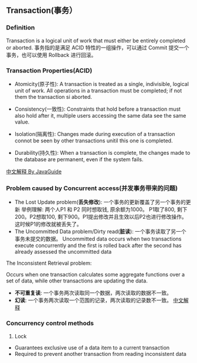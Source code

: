 ## Transaction(事务）
### Definition
Transaction is a logical unit of work that must either be entirely completed or aborted.
事务指的是满足 ACID 特性的一组操作，可以通过 Commit 提交一个事务，也可以使用 Rollback 进行回滚。
### Transaction Properties(ACID)
+ Atomicity(原子性): A transaction is treated as a single, indivisible, logical unit of work. All operations in a transaction must be completed; if not them the transaction si aborted.

+ Consistency(一致性): Constraints that hold before a transaction must also hold after it, multiple users accessing the same data see the same value.

+ Isolation(隔离性): Changes made during execution of a transaction connot be seen by other transactions unitil this one is completed.

+ Durability(持久性): When a transaction is complete, the changes made to the database are permanent, even if the system fails.

[中文解释 By JavaGuide](https://github.com/Snailclimb/JavaGuide/blob/master/docs/database/MySQL.md#%E4%BA%8B%E7%89%A9%E7%9A%84%E5%9B%9B%E5%A4%A7%E7%89%B9%E6%80%A7acid)

### Problem caused by Concurrent access(并发事务带来的问题)
+ The Lost Update problem(**丢失修改**): 一个事务的更新覆盖了另一个事务的更新
举例理解: 两个人P1 和 P2 同时想取钱, 原余额为1000。 P1取了800, 剩下200。P2想取100, 剩下900。P1提出修改并且生效以后P2也进行修改操作。这时候P1的修改就被丢失了。
+ The Uncommitted Data problem/Dirty read(**脏读**): 一个事务读取了另一个事务未提交的数据。
Uncommitted data occurs when two transactions execute concurrently and the first is rolled back after the second has already assessed the uncommitted data

The Inconsistent Retrieval problem:

Occurs when one transaction calculates some aggregate functions over a set of data, while other transactions are updating the data.
+ **不可重复读**: 一个事务两次读取同一个数据，两次读取的数据不一致。
+ **幻读**: 一个事务两次读取一个范围的记录，两次读取的记录数不一致。
[中文解释](https://github.com/CyC2018/CS-Notes/blob/master/notes/%E6%95%B0%E6%8D%AE%E5%BA%93%E7%B3%BB%E7%BB%9F%E5%8E%9F%E7%90%86.md#%E4%BA%8C%E5%B9%B6%E5%8F%91%E4%B8%80%E8%87%B4%E6%80%A7%E9%97%AE%E9%A2%98)

### Concurrency control methods
1. Lock
+ Guarantees exclusive use of a data item to a current transaction
+ Required to prevent another transaction from reading inconsistent data


